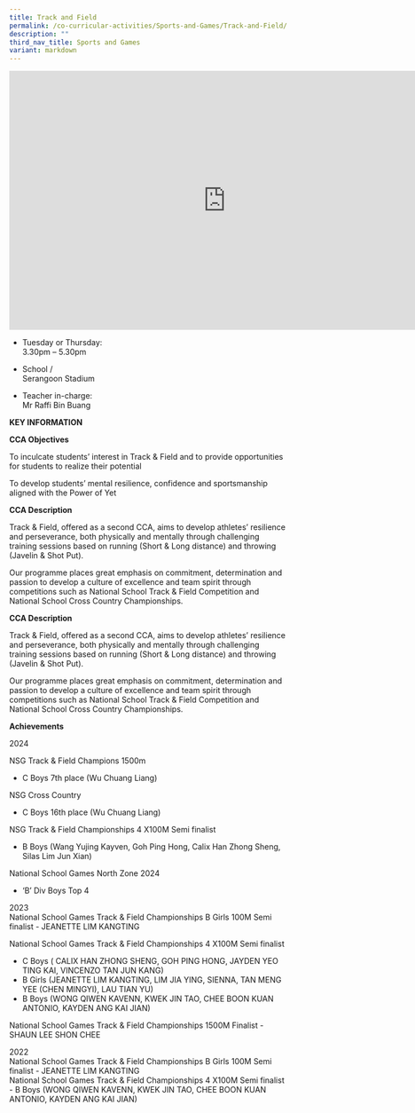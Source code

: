 ```yaml
---
title: Track and Field
permalink: /co-curricular-activities/Sports-and-Games/Track-and-Field/
description: ""
third_nav_title: Sports and Games
variant: markdown
---
```

<iframe allowfullscreen="true" height="467" width="780" frameborder="0" src="https://docs.google.com/presentation/d/e/2PACX-1vT8JneuzZOQNKio0jnFrcyj27HF9-Q8vFRNTAd6-85dDIW8Q69FGotlqAIz8Ixo-Z2VfhAxCCpnLa0z/embed?start=true&amp;loop=true&amp;delayms=5000"></iframe>

*   Tuesday or Thursday:  
    3.30pm – 5.30pm  
 

*   School /  
    Serangoon Stadium

*   Teacher in-charge:<br>
     Mr Raffi Bin Buang

**KEY INFORMATION**


**CCA Objectives**

To inculcate students’ interest in Track &amp; Field and to provide opportunities for students to realize their potential

To develop students’ mental resilience, confidence and sportsmanship aligned with the Power of Yet

**CCA Description**


Track &amp; Field, offered as a second CCA, aims to develop athletes’ resilience and perseverance, both physically and mentally through challenging training sessions based on running (Short &amp; Long distance) and throwing (Javelin &amp; Shot Put).

Our programme places great emphasis on commitment, determination and passion to develop a culture of excellence and team spirit through competitions such as National School Track &amp; Field Competition and National School Cross Country Championships.

**CCA Description**


Track &amp; Field, offered as a second CCA, aims to develop athletes’ resilience and perseverance, both physically and mentally through challenging training sessions based on running (Short &amp; Long distance) and throwing (Javelin &amp; Shot Put).

  

Our programme places great emphasis on commitment, determination and passion to develop a culture of excellence and team spirit through competitions such as National School Track &amp; Field Competition and National School Cross Country Championships.

**Achievements**<br>

2024

NSG Track &amp; Field Champions 1500m <br>
- C Boys 7th place (Wu Chuang Liang)<br>

NSG Cross Country<br>
- C Boys 16th place (Wu Chuang Liang)<br>

NSG Track &amp; Field Championships 4 X100M Semi finalist<br>
- B Boys (Wang Yujing Kayven, Goh Ping Hong, Calix Han Zhong Sheng, Silas Lim Jun Xian)<br>

National School Games North Zone 2024<br>
- ‘B’ Div Boys Top 4<br>

2023 <br>
National School Games Track &amp; Field Championships B Girls 100M Semi finalist - JEANETTE LIM KANGTING <br>

National School Games Track &amp; Field Championships 4 X100M Semi finalist <br>
- C Boys ( CALIX HAN ZHONG SHENG, GOH PING HONG, JAYDEN YEO TING KAI, VINCENZO TAN JUN KANG) <br>
- B Girls (JEANETTE LIM KANGTING, LIM JIA YING, SIENNA, TAN MENG YEE (CHEN MINGYI), LAU TIAN YU) <br>
- B Boys (WONG QIWEN KAVENN, KWEK JIN TAO, CHEE BOON KUAN ANTONIO, KAYDEN ANG KAI JIAN) <br>

National School Games Track &amp; Field Championships 1500M Finalist - SHAUN LEE SHON CHEE
<br>

2022 <br>
National School Games Track &amp; Field Championships B Girls 100M Semi finalist - JEANETTE LIM KANGTING <br>
National School Games Track &amp; Field Championships 4 X100M Semi finalist - B Boys (WONG QIWEN KAVENN, KWEK JIN TAO, CHEE BOON KUAN ANTONIO, KAYDEN ANG KAI JIAN)
